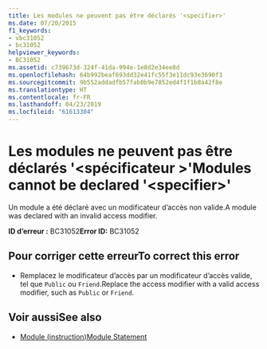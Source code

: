 ```yaml
---
title: Les modules ne peuvent pas être déclarés '<specifier>'
ms.date: 07/20/2015
f1_keywords:
- vbc31052
- bc31052
helpviewer_keywords:
- BC31052
ms.assetid: c739673d-324f-41da-994e-1e8d2e34ee8d
ms.openlocfilehash: 64b992beaf693dd32e41fc55f3e11dc93e3690f3
ms.sourcegitcommit: 9b552addadfb57fab0b9e7852ed4f1f1b8a42f8e
ms.translationtype: HT
ms.contentlocale: fr-FR
ms.lasthandoff: 04/23/2019
ms.locfileid: "61613304"
---
```

# <a name="modules-cannot-be-declared-specifier"></a><span data-ttu-id="6b181-102">Les modules ne peuvent pas être déclarés '\<spécificateur >'</span><span class="sxs-lookup"><span data-stu-id="6b181-102">Modules cannot be declared '\<specifier>'</span></span>
<span data-ttu-id="6b181-103">Un module a été déclaré avec un modificateur d’accès non valide.</span><span class="sxs-lookup"><span data-stu-id="6b181-103">A module was declared with an invalid access modifier.</span></span>  
  
 <span data-ttu-id="6b181-104">**ID d’erreur :** BC31052</span><span class="sxs-lookup"><span data-stu-id="6b181-104">**Error ID:** BC31052</span></span>  
  
## <a name="to-correct-this-error"></a><span data-ttu-id="6b181-105">Pour corriger cette erreur</span><span class="sxs-lookup"><span data-stu-id="6b181-105">To correct this error</span></span>  
  
- <span data-ttu-id="6b181-106">Remplacez le modificateur d’accès par un modificateur d’accès valide, tel que `Public` ou `Friend`.</span><span class="sxs-lookup"><span data-stu-id="6b181-106">Replace the access modifier with a valid access modifier, such as `Public` or `Friend`.</span></span>  
  
## <a name="see-also"></a><span data-ttu-id="6b181-107">Voir aussi</span><span class="sxs-lookup"><span data-stu-id="6b181-107">See also</span></span>

- [<span data-ttu-id="6b181-108">Module (instruction)</span><span class="sxs-lookup"><span data-stu-id="6b181-108">Module Statement</span></span>](../../visual-basic/language-reference/statements/module-statement.md)
